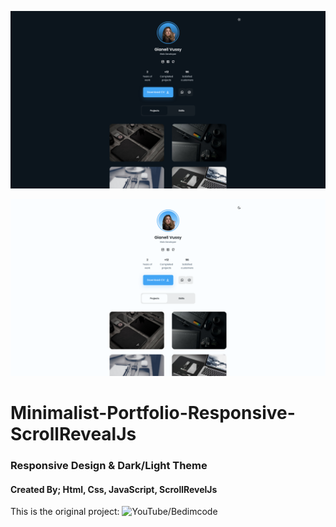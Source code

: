 ![minimalist_portfolio_responsive_scrollrevealjs_landspace_poster](./git-images/minimalist_portfolio_responsive_scrollrevealjs_landspace_poster.png)

![minimalist_portfolio_responsive_scrollrevealjs_light_landspace_poster](./git-images/minimalist_portfolio_responsive_scrollrevealjs_light_landspace_poster.png)

# Minimalist-Portfolio-Responsive-ScrollRevealJs

### Responsive Design & Dark/Light Theme

#### Created By; Html, Css, JavaScript, ScrollRevelJs

This is the original project: ![YouTube/Bedimcode](https://www.youtube.com/watch?v=mq0xJxOTiYo)
